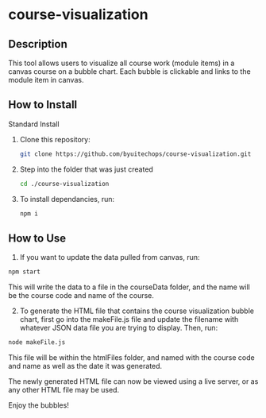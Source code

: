 # course-visualization

## Description 
This tool allows users to visualize all course work (module items) in a canvas course on a bubble chart. Each bubble is clickable and links to the module item in canvas.

## How to Install

Standard Install

1. Clone this repository:
    ```bash
    git clone https://github.com/byuitechops/course-visualization.git
    ```
1. Step into the folder that was just created 
    ```bash
    cd ./course-visualization
    ```
1. To install dependancies, run:
    ```bash
    npm i
    ```

## How to Use
1. If you want to update the data pulled from canvas, run:
```bash
npm start
```
This will write the data to a file in the courseData folder, and the name will be the course code and name of the course.

2. To generate the HTML file that contains the course visualization bubble chart, first go into the makeFile.js file and update the filename with whatever JSON data file you are trying to display. Then, run:
```bash
node makeFile.js
```
This file will be within the htmlFiles folder, and named with the course code and name as well as the date it was generated.

The newly generated HTML file can now be viewed using a live server, or as any other HTML file may be used.

Enjoy the bubbles!
